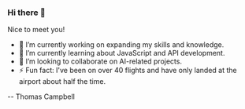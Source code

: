 ### Hi there 👋 

Nice to meet you!

- 🔭 I’m currently working on expanding my skills and knowledge.
- 🌱 I’m currently learning about JavaScript and API development. 
- 👯 I’m looking to collaborate on AI-related projects.
- ⚡ Fun fact: I've been on over 40 flights and have only landed at the airport about half the time.

-- Thomas Campbell


<!--
**worldclasstom/worldclasstom** is a ✨ _special_ ✨ repository because its `README.md` (this file) appears on your GitHub profile.

Here are some ideas to get you started:

- 🔭 I’m currently working on ...
- 🌱 I’m currently learning ...
- 👯 I’m looking to collaborate on ...
- 🤔 I’m looking for help with ...
- 💬 Ask me about ...
- 📫 How to reach me: ...
- 😄 Pronouns: ...
- ⚡ Fun fact: ...
-->
